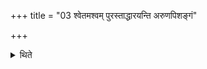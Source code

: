 +++
title = "03 श्वेतमश्वम् पुरस्ताद्धारयन्ति अरुणपिशङ्गं"

+++

<details><summary>थिते</summary>

श्वेतमश्वं पुरस्ताद्धारयन्ति । अरुणपिशङ्गं वा ३
</details>
